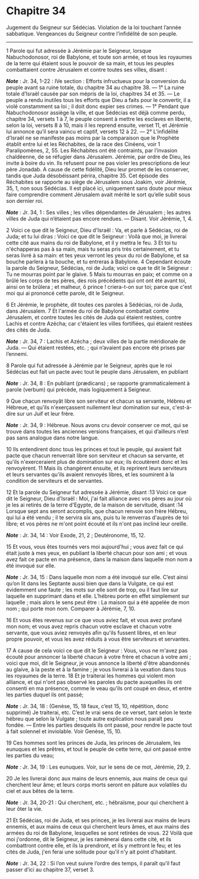 # Chapitre 34

Jugement du Seigneur sur Sédécias.
Violation de la loi touchant l’année sabbatique.
Vengeances du Seigneur contre l’infidélité de son peuple.

***

1 Parole qui fut adressée à Jérémie par le Seigneur, lorsque Nabuchodonosor, roi de Babylone, et toute son armée, et tous les royaumes de la terre qui étaient sous le pouvoir de sa main, et tous les peuples combattaient contre Jérusalem et contre toutes ses villes, disant :

***Note*** :  Jr. 34, 1-22 : IVe section : Efforts infructueux pour la conversion du peuple avant sa ruine totale, du chapitre 34 au chapitre 38. ― 1° La ruine totale d’Israël causée par son mépris de la loi, chapitres 34 et 35. ― Le peuple a rendu inutiles tous les efforts que Dieu a faits pour le convertir, il a violé constamment sa loi ; il doit donc expier ses crimes. ― 1° Pendant que Nabuchodonosor assiège la ville, et que Sédécias est déjà comme perdu, chapitre 34, versets 1 à 7, le peuple consent à mettre les esclaves en liberté, selon la loi, versets 8 à 10, mais il les reprend ensuite, verset 11, et Jérémie lui annonce qu’il sera vaincu et captif, versets 12 à 22. ― 2° L’infidélité d’Israël ne se manifeste pas moins par la comparaison que le Prophète établit entre lui et les Réchabites, de la race des Cinéens, voir 1 Paralipomènes, 2, 55. Les Réchabites ont été contraints, par l’invasion chaldéenne, de se réfugier dans Jérusalem. Jérémie, par ordre de Dieu, les invite à boire du vin. Ils refusent pour ne pas
violer les prescriptions de leur père Jonadab. A cause de cette fidélité, Dieu leur promet de les conserver, tandis que Juda désobéissant périra, chapitre 35. Cet épisode des Réchabites se rapporte au siège de Jérusalem sous Joakim, voir Jérémie, 35, 1, non sous Sédécias. Il est placé ici, uniquement sans doute pour mieux faire comprendre comment Jérusalem avait mérité le sort qu’elle subit sous son dernier roi.

***Note*** :  Jr. 34, 1 : Ses villes ; les villes dépendantes de Jérusalem ; les autres villes de Juda qui n’étaient pas encore rendues. ― Disant. Voir Jérémie, 1, 4.


2 Voici ce que dit le Seigneur, Dieu d'Israël : Va, et parle à Sédécias, roi de Juda; et tu lui diras : Voici ce que dit le Seigneur : Voilà que moi, je livrerai cette cité aux mains du roi de Babylone, et il y mettra le feu. 3 Et toi tu n'échapperas pas à sa main, mais tu seras pris très certainement, et tu seras livré à sa main: et tes yeux verront les yeux du roi de Babylone, et sa bouche parlera à ta bouche, et tu entreras à Babylone. 4 Cependant écoute la parole du Seigneur, Sédécias, roi de Juda; voici ce que te dit le Seigneur : Tu ne mourras point par le glaive. 5 Mais tu mourras en paix; et comme on a brûlé les corps de tes pères, des rois précédents qui ont ont été avant toi, ainsi on te brûlera ; et malheur, ô prince ! criera-t-on sur toi; parce que c'est moi qui ai prononcé cette parole, dit le Seigneur.


6 Et Jérémie, le prophète, dit toutes ces paroles à Sédécias, roi de Juda, dans Jérusalem. 7 Et l'armée du roi de Babylone combattait contre Jérusalem, et contre toutes les cités de Juda qui étaient restées, contre Lachis et contre Azécha; car c'étaient les villes fortifiées, qui étaient restées des cités de Juda.

***Note*** :  Jr. 34, 7 : Lachis et Azécha ; deux villes de la partie méridionale de Juda. ― Qui étaient restées, etc. ; qui n’avaient pas encore été prises par l’ennemi.


8 Parole qui fut adressée à Jérémie par le Seigneur, après que le roi Sédécias eut fait un pacte avec tout le peuple dans Jérusalem, en publiant

***Note*** :  Jr. 34, 8 : En publiant (prædicans) ; se rapporte grammaticalement à parole (verbum) qui précède, mais logiquement à Seigneur.

9 Que chacun renvoyât libre son serviteur et chacun sa servante, Hébreu et Hébreue, et qu'ils n'exerçassent nullement leur domination sur eux, c'est-à-dire sur un Juif et leur frère.

***Note*** :  Jr. 34, 9 : Hébreue. Nous avons cru devoir conserver ce mot, qui se trouve dans toutes les anciennes versions françaises, et qui d’ailleurs n’est pas sans analogue dans notre langue.

10 Ils entendirent donc tous les princes et tout le peuple, qui avaient fait pacte que chacun renverrait libre son serviteur et chacun sa servante, et qu'ils n'exerceraient plus de domination sur eux; ils écoutèrent donc et les renvoyèrent. 11 Mais ils changèrent ensuite, et ils reprirent leurs serviteurs et leurs servantes qu'ils avaient renvoyés libres, et les soumirent à la condition de serviteurs et de servantes.


12 Et la parole du Seigneur fut adressée à Jérémie, disant :13 Voici ce que dit le Seigneur, Dieu d'Israël : Moi, j'ai fait alliance avec vos pères au jour où je les ai retirés de la terre d'Egypte, de la maison de servitude, disant :14 Lorsque sept ans seront accomplis, que chacun renvoie son frère Hébreu, qui lui a été vendu ; il te servira six ans, puis tu le renverras d'auprès de toi libre; et vos pères ne m'ont point écouté et ils n'ont pas incliné leur oreille.

***Note*** :  Jr. 34, 14 : Voir Exode, 21, 2 ; Deutéronome, 15, 12.

15 Et vous, vous êtes tournés vers moi aujourd'hui ; vous avez fait ce qui était juste à mes yeux, en publiant la liberté chacun pour son ami ; et vous avez fait ce pacte en ma présence, dans la maison dans laquelle mon nom a été invoqué sur elle.

***Note*** :  Jr. 34, 15 : Dans laquelle mon nom a été invoqué sur elle. C’est ainsi qu’on lit dans les Septante aussi bien que dans la Vulgate, ce qui est évidemment une faute ; les mots sur elle sont de trop, ou il faut lire sur laquelle en supprimant dans et elle. L’hébreu porte en effet simplement sur laquelle ; mais alors le sens peut être : La maison qui a été appelée de mon nom ; qui porte mon nom. Comparer à Jérémie, 7, 10.

16 Et vous êtes revenus sur ce que vous aviez fait, et vous avez profané mon nom; et vous avez repris chacun votre esclave et chacun votre servante, que vous aviez renvoyés afin qu'ils fussent libres, et en leur propre pouvoir, et vous les avez réduits à vous être serviteurs et servantes.


17 A cause de cela voici ce que dit le Seigneur : Vous, vous ne m'avez pas écouté pour annoncer la liberté chacun à votre frère et chacun à votre ami ; voici que moi, dit le Seigneur, je vous annonce la liberté d'être abandonnés au glaive, à la peste et à la famine ; je vous livrerai à la vexation dans tous les royaumes de la terre. 18 Et je traiterai les hommes qui violent mon alliance, et qui n'ont pas observé les paroles du pacte auxquelles ils ont consenti en ma présence, comme le veau qu'ils ont coupé en deux, et entre les parties duquel ils ont passé;

***Note*** :  Jr. 34, 18 : (Genèse, 15, 18 faux, c’est 15, 10, répétition, donc supprimé) Je traiterai, etc. C’est le vrai sens de ce verset, tant selon le texte hébreu que selon la Vulgate ; toute autre explication nous paraît peu fondée. ― Entre les parties desquels ils ont passé, pour rendre le pacte tout à fait solennel et inviolable. Voir Genèse, 15, 10.

19 Ces hommes sont les princes de Juda, les princes de Jérusalem, les eunuques et les prêtres, et tout le peuple de cette terre, qui ont passé entre les parties du veau;

***Note*** :  Jr. 34, 19 : Les eunuques. Voir, sur le sens de ce mot, Jérémie, 29, 2.

20 Je les livrerai donc aux mains de leurs ennemis, aux mains de ceux qui cherchent leur âme; et leurs corps morts seront en pâture aux volatiles du ciel et aux bêtes de la terre.

***Note*** :  Jr. 34, 20-21 : Qui cherchent, etc. ; hébraïsme, pour qui cherchent à leur ôter la vie.

21 Et Sédécias, roi de Juda, et ses princes, je les livrerai aux mains de leurs ennemis, et aux mains de ceux qui cherchent leurs âmes, et aux mains des armées du roi de Babylone, lesquelles se sont retirées de vous. 22 Voilà que moi j'ordonne, dit le Seigneur, je les ramènerai dans cette cité, et ils combattront contre elle, et ils la prendront, et ils y mettront le feu; et les cités de Juda, j'en ferai une solitude pour qu'il n'y ait point d'habitant.

***Note*** :  Jr. 34, 22 : Si l’on veut suivre l’ordre des temps, il paraît qu’il faut passer d’ici au chapitre 37, verset 3.

